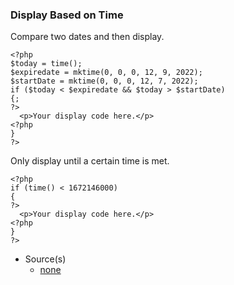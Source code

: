 ### Display Based on Time

Compare two dates and then display.
```
<?php
$today = time();
$expiredate = mktime(0, 0, 0, 12, 9, 2022);
$startDate = mktime(0, 0, 0, 12, 7, 2022);
if ($today < $expiredate && $today > $startDate) 
{;
?>
  <p>Your display code here.</p>
<?php 
} 
?>
```

Only display until a certain time is met.

```
<?php 
if (time() < 1672146000) 
{ 
?>
  <p>Your display code here.</p>
<?php 
} 
?>
```

- Source(s)
  - [none](#)

